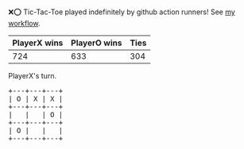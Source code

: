 :x::o: Tic-Tac-Toe played indefinitely by github action runners! See [my workflow](.github/workflows/play.yaml).

|PlayerX wins|PlayerO wins|Ties|
|-|-|-|
|724|633|304|

PlayerX's turn.

<pre>
+---+---+---+
| O | X | X |
+---+---+---+
|   |   | O |
+---+---+---+
| O |   |   |
+---+---+---+
</pre>